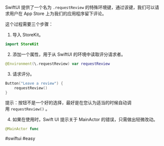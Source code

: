 SwiftUI 提供了一个名为 `.requestReview` 的特殊环境键，通过该键，我们可以请求用户在 App Store 上为我们的应用程序留下评论。

这个过程需要三个步骤：

1. 导入 StoreKit。

```swift
import StoreKit
```

2. 添加一个属性，用于从 SwiftUI 的环境中读取评分请求者。

```swift
@Environment(\.requestReview) var requestReview
```

3. 请求评分。

```swift
Button("Leave a review") {
    requestReview()
}
```

提示：按钮不是一个好的选择，最好是在您认为适当的时候自动调用 `requestReview()` 。

4. 如果在使用时，Swift UI 提示关于 MainActor 的错误，只需做出轻微改动。

```swift
@MainActor func
```

#swiftui #easy 